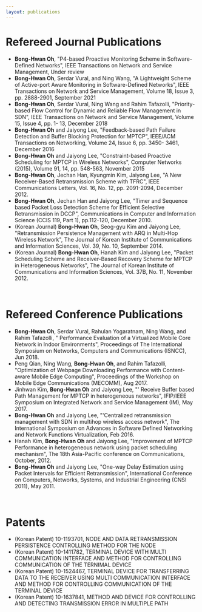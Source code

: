 ```yaml
---
layout: publications
---
```


# Refereed Journal Publications
* __Bong-Hwan Oh__, "P4-based Proactive Monitoring Scheme in Software-Defined Networks", IEEE Transactions on Network and Service Management, Under review
* __Bong-Hwan Oh__, Serdar Vural, and Ning Wang, "A Lightweight Scheme of Active-port Aware Monitoring in Software-Defined Networks", IEEE Transactions on Network and Service Management, Volume 18, Issue 3, pp. 2888-2901, September 2021
* __Bong-Hwan Oh__, Serdar Vural, Ning Wang and Rahim Tafazolli, "Priority-based Flow Control for Dynamic and Reliable Flow Management in SDN", IEEE Transactions on Network and Service Management, Volume 15, Issue 4, pp. 1- 13, December 2018
* __Bong-Hwan Oh__ and Jaiyong Lee, "Feedback-based Path Failure Detection and Buffer Blocking Protection for MPTCP", IEEE/ACM Transactions on Networking, Volume 24, Issue 6, pp. 3450- 3461, December 2016
* __Bong-Hwan Oh__ and Jaiyong Lee, "Constraint-based Proactive Scheduling for MPTCP in Wireless Networks", Computer Networks (2015), Volume 91, 14, pp. 548-563, November 2015
* __Bong-Hwan Oh__, Jechan Han, Kyungmin Kim, Jaiyong Lee, "A New Receiver-Based Retransmission Scheme with TFRC", IEEE Communications Letters, Vol. 16, No. 12, pp. 2091-2094, December 2012.
* __Bong-Hwan Oh__, Jechan Han and Jaiyong Lee, "Timer and Sequence based Packet Loss Detection Scheme for Efficient Selective Retransmission in DCCP", Communications in Computer and Information Science (CCIS 119, Part 1), pp.112-120, December 2010.
* (Korean Journal) __Bong-Hwan Oh__, Seog-gyu Kim and Jaiyong Lee, "Retransmission Persistence Management with ARQ in Multi-Hop Wireless Network", The Journal of Korean Institute of Communications and Information Sciences, Vol. 39, No. 10, September 2014.
* (Korean Journal) __Bong-Hwan Oh__, Hanah Kim and Jaiyong Lee, "Packet Scheduling Scheme and Receiver-Based Recovery Scheme for MPTCP in Heterogeneous Networks", The Journal of Korean Institute of Communications and Information Sciences, Vol. 37B, No. 11, November 2012.


<br/>

# Refereed Conference Publications
* __Bong-Hwan Oh__, Serdar Vural, Rahulan Yogaratnam, Ning Wang, and Rahim Tafazolli, " Performance Evaluation of a Virtualized Mobile Core Network in Indoor Environments", Proceedings of The International Symposium on Networks, Computers and Communications (ISNCC), Jun 2018.
* Peng Qian, Ning Wang, __Bong-Hwan Oh__, and Rahim Tafazolli, "Optimization of Webpage Downloading Performance with Content-aware Mobile Edge Computing", Proceedings of the Workshop on Mobile Edge Communications (MECOMM), Aug 2017.
* Jinhwan Kim, __Bong-Hwan Oh__ and Jaiyong Lee, "' Receive Buffer based Path Management for MPTCP in heterogeneous networks", IFIP/IEEE Symposium on Integrated Network and Service Management (IM), May 2017.
* __Bong-Hwan Oh__ and Jaiyong Lee, "'Centralized retransmission management with SDN in multihop wireless access network", The International Symposium on Advances in Software Defined Networking and Network Functions Virtualization, Feb 2016.
* Hanah Kim, __Bong-Hwan Oh__ and Jaiyong Lee, "Improvement of MPTCP Performance in heterogeneous network using packet scheduling mechanism", The 18th Asia-Pacific conference on Communications, October, 2012.
* __Bong-Hwan Oh__ and Jaiyong Lee, "One-way Delay Estimation using Packet Intervals for Efficient Retransmission", International Conference on Computers, Networks, Systems, and Industrial Engineering (CNSI 2011), May 2011.


<br/>

# Patents
* (Korean Patent) 10-1193701, NODE AND DATA RETRANSMISSION PERSISTENCE CONTROLLING METHOD FOR THE NODE
* (Korean Patent) 10-1411782, TERMINAL DEVICE WITH MULTI COMMUNICATION INTERFACE AND METHOD FOR CONTROLLING COMMUNICATION OF THE TERNIMAL DEVICE
* (Korean Patent) 10-1524467, TERMINAL DEVICE FOR TRANSFERRING DATA TO THE RECEIVER USING MULTI COMMUNICATION INTERFACE AND METHOD FOR CONTROLLING COMMUNICATION OF THE TERMINAL DEVICE
* (Korean Patent) 10-1637841, METHOD AND DEVICE FOR CONTROLLING AND DETECTING TRANSMISSION ERROR IN MULTIPLE PATH


